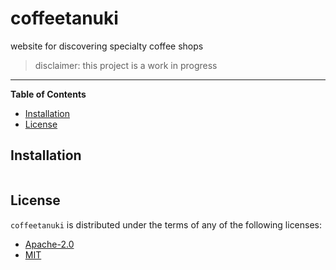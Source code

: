 # coffeetanuki

website for discovering specialty coffee shops

> disclaimer: this project is a work in progress

---

**Table of Contents**

- [Installation](#installation)
- [License](#license)

## Installation

```console

```

## License

`coffeetanuki` is distributed under the terms of any of the following licenses:

- [Apache-2.0](https://spdx.org/licenses/Apache-2.0.html)
- [MIT](https://spdx.org/licenses/MIT.html)
